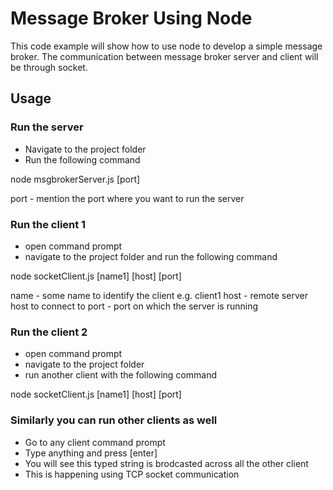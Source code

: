 # Message Broker Using Node

This code example will show how to use node to develop a simple message broker. The communication between message broker server and client will be through socket.


## Usage



### Run the server
- Navigate to the project folder
- Run the following command

node msgbrokerServer.js [port]

port - mention the port where you want to run the server

### Run the client 1
- open command prompt
- navigate to the project folder and run the following command

node socketClient.js [name1] [host] [port]

name - some name to identify the client e.g. client1
host - remote server host to connect to
port - port on which the server is running

### Run the client 2
- open command prompt
- navigate to the project folder
- run another client with the following command

node socketClient.js [name1] [host] [port]

### Similarly you can run other clients as well

- Go to any client command prompt
- Type anything and press [enter]
- You will see this typed string is brodcasted across all the other client
- This is happening using TCP socket communication 



